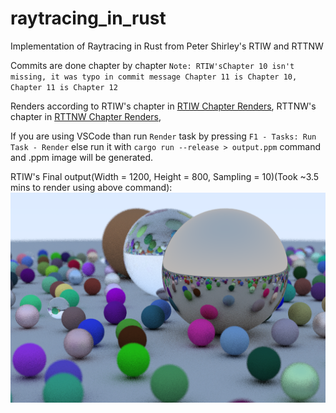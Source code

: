 # raytracing_in_rust

Implementation of Raytracing in Rust from Peter Shirley's RTIW and RTTNW

Commits are done chapter by chapter
`Note: RTIW'sChapter 10 isn't missing, it was typo in commit message Chapter 11 is Chapter 10, Chapter 11 is Chapter 12`

Renders according to RTIW's chapter in [RTIW Chapter Renders](RTIWChapterRenders), RTTNW's chapter in [RTTNW Chapter Renders](RTNWChapterRenders),

If you are using VSCode than run `Render` task by pressing `F1 - Tasks: Run Task - Render` else run it with `cargo run --release > output.ppm` command and .ppm image will be generated.

RTIW's Final output(Width = 1200, Height = 800, Sampling = 10)(Took ~3.5 mins to render using above command):
![](Final.png)